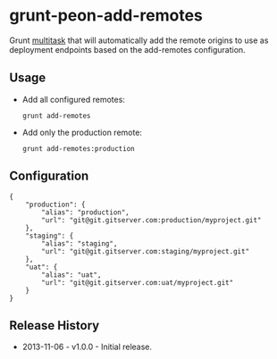 # grunt-peon-add-remotes

Grunt [multitask](http://gruntjs.com/creating-tasks#multi-tasks) that will automatically add the remote origins to use as deployment endpoints based on the add-remotes configuration.

## Usage

* Add all configured remotes:

    `grunt add-remotes`

* Add only the production remote:

    `grunt add-remotes:production`


## Configuration

```
{
    "production": {
        "alias": "production",
        "url": "git@git.gitserver.com:production/myproject.git"
    },
    "staging": {
        "alias": "staging",
        "url": "git@git.gitserver.com:staging/myproject.git"
    },
    "uat": {
        "alias": "uat",
        "url": "git@git.gitserver.com:uat/myproject.git"
    }
}

```


## Release History
 * 2013-11-06 - v1.0.0 - Initial release.